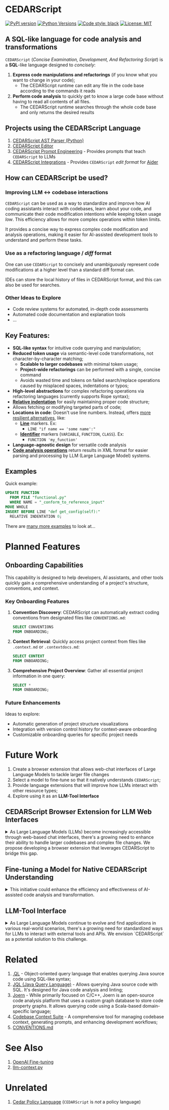 # CEDARScript

[![PyPI version](https://badge.fury.io/py/cedarscript-grammar.svg)](https://pypi.org/project/cedarscript-grammar/)
[![Python Versions](https://img.shields.io/pypi/pyversions/cedarscript-grammar.svg)](https://pypi.org/project/cedarscript-grammar/)
[![Code style: black](https://img.shields.io/badge/code%20style-black-000000.svg)](https://github.com/psf/black)
[![License: MIT](https://img.shields.io/badge/License-MIT-yellow.svg)](https://opensource.org/licenses/MIT)

## A SQL-like language for code analysis and transformations

`CEDARScript` (_Concise Examination, Development, And Refactoring Script_) is a **SQL**-like language designed to _concisely_:
1. **Express code manipulations and refactorings** (if you know what you want to change in your code);
   - The CEDARScript runtime can edit any file in the code base according to the commands it reads
2. **Perform code analysis** to quickly get to know a large code base without having to read all contents of all files.
   - The CEDARScript runtime searches through the whole code base and only returns the desired results

## Projects using the CEDARScript Language

1. [CEDARScript AST Parser (Python)](https://github.com/CEDARScript/cedarscript-ast-parser-python)
2. [CEDARScript Editor](https://github.com/CEDARScript/cedarscript-editor-python)
3. [CEDARScript Prompt Engineering](https://github.com/CEDARScript/cedarscript-llm-prompt-engineering) - Provides prompts that teach `CEDARScript` to LLMs
4. [CEDARScript Integrations](https://github.com/CEDARScript/cedarscript-integrations) - Provides `CEDARScript` _edit format_ for [Aider](https://aider.chat/)

## How can CEDARScript be used?

### Improving LLM <-> codebase interactions

`CEDARScript` can be used as a way to standardize and improve how AI coding assistants interact with codebases, learn about your code, and communicate their code modification intentions while keeping token usage _low_.
This efficiency allows for more complex operations within token limits.

It provides a concise way to express complex code modification and analysis operations, making it easier for AI-assisted development tools to understand and perform these tasks.

### Use as a refactoring language / _diff_ format

One can use `CEDARScript` to concisely and unambiguously represent code modifications at a higher level than a standard diff format can.

IDEs can store the local history of files in CEDARScript format, and this can also be used for searches.

### Other Ideas to Explore
- Code review systems for automated, in-depth code assessments
- Automated code documentation and explanation tools
- ...

## Key Features:

- **SQL-like syntax** for intuitive code querying and manipulation;
- **Reduced token usage** via semantic-level code transformations, not character-by-character matching;
  - **Scalable to larger codebases** with minimal token usage;
  - **Project-wide refactorings** can be performed with a single, concise command
  - Avoids wasted time and tokens on failed search/replace operations caused by misplaced spaces, indentations or typos;
- **High-level abstractions** for complex refactoring operations via refactoring languages (currently supports Rope syntax);
- **[Relative indentation](grammar.js#L301-L366)** for easily maintaining proper code structure;
- Allows fetching or modifying targeted parts of code;
- **Locations in code**: Doesn't use line numbers. Instead, offers [more resilient alternatives](grammar.js#L241-L297), like:
  - **[Line](grammar.js#L243-L246)** markers. Ex:
    - `LINE "if name == 'some name':"`
  - **[Identifier](grammar.js#L248-L251)** markers (`VARIABLE`, `FUNCTION`, `CLASS`). Ex:
    - `FUNCTION 'my_function'`
- **Language-agnostic design** for versatile code analysis
- **[Code analysis operations](grammar.js#L192-L219)** return results in XML format for easier parsing and processing by LLM (Large Language Model) systems.

## Examples

Quick example:

```sql
UPDATE FUNCTION
  FROM FILE "functional.py"
  WHERE NAME = "_conform_to_reference_input"
MOVE WHOLE
INSERT BEFORE LINE "def get_config(self):"
  RELATIVE INDENTATION 0;
```

There are [many more examples](test/corpus) to look at...

# Planned Features

## Onboarding Capabilities

This capability is designed to help developers, AI assistants, and other tools quickly gain a comprehensive understanding of a project's structure, conventions, and context.

### Key Onboarding Features

1. **Convention Discovery**:
   CEDARScript can automatically extract coding conventions from designated files like `CONVENTIONS.md`:

   ```sql
   SELECT CONVENTIONS
   FROM ONBOARDING;
   ```

2. **Context Retrieval**:
   Quickly access project context from files like `.context.md` or `.contextdocs.md`:

   ```sql
   SELECT CONTEXT
   FROM ONBOARDING;
   ```

3. **Comprehensive Project Overview**:
   Gather all essential project information in one query:

   ```sql
   SELECT *
   FROM ONBOARDING;
   ```

### Future Enhancements

Ideas to explore:

- Automatic generation of project structure visualizations
- Integration with version control history for context-aware onboarding
- Customizable onboarding queries for specific project needs

# Future Work

1. Create a browser extension that allows web-chat interfaces of Large Language Models to tackle larger file changes
2. Select a model to fine-tune so that it natively understands `CEDARScript`;
3. Provide language extensions that will improve how LLMs interact with other resource types;
4. Explore using it as an **LLM-Tool Interface**

## CEDARScript Browser Extension for LLM Web Interfaces

<details>
<summary>As Large Language Models (LLMs) become increasingly accessible through web-based chat interfaces, there's a growing need to enhance their ability to handle larger codebases and complex file changes. We propose developing a browser extension that leverages CEDARScript to bridge this gap.</summary>   

- **Seamless Integration**: The extension would integrate with popular LLM web interfaces (e.g., ChatGPT, Claude, Gemini) by leveraging [llm-context.py](https://github.com/cyberchitta/llm-context.py), allowing users to work with larger files and codebases directly within these platforms.

- **CEDARScript Translation**: The changes proposed by the LLM would be concisely expressed as `CEDARScript` commands, enabling more efficient token usage.

- **Local File System Access**: The extension could securely access the user's local file system, allowing for direct manipulation of code files based on `CEDARScript` instructions generated by the LLM.

- **Diff Visualization**: Changes proposed by the LLM would be presented as standard diffs _or_ as `CEDARScript` code, allowing users to review and approve modifications before applying them to their codebase.

- **Context Preservation**: The extension would maintain context across chat sessions, enabling long-running refactoring tasks that span multiple interactions.

This browser extension would expand the capabilities of web-based LLM interfaces, allowing developers to leverage these powerful AI tools for more substantial code modification and analysis tasks. By using CEDARScript as an intermediary language, the extension would ensure efficient and accurate communication between the user, the LLM, and the local codebase.

</details>

## Fine-tuning a Model for Native CEDARScript Understanding

<details>
   
<summary>This initiative could enhance the efficiency and effectiveness of AI-assisted code analysis and transformation.</summary>

### Why Fine-tune?

1. **Improved Accuracy**: A fine-tuned model will have a deeper understanding of CEDARScript syntax and semantics, leading to more accurate code analysis and generation.
2. **Efficiency**: Native understanding of CEDARScript will reduce the need for extensive prompting.
3. **Consistency**: A model trained specifically on CEDARScript will produce more consistent and idiomatic output, adhering closely to the language's conventions and best practices.
4. **Extended Capabilities**: Fine-tuning could enable the model to perform more complex CEDARScript operations and understand nuanced aspects of the language that general-purpose models might miss.

### Approach

1. **Model Selection**: We will evaluate various state-of-the-art language models to determine the most suitable base model for fine-tuning. Factors such as model size, pre-training data, and architectural features will be considered.
2. **Dataset Creation**: A comprehensive dataset of CEDARScript examples, covering a wide range of use cases and complexities, will be created. This dataset will include both CEDARScript commands and their corresponding natural language descriptions or intentions.
3. **Fine-tuning Process**: The selected model will undergo fine-tuning using the created dataset. We'll experiment with different fine-tuning techniques, depending on the resources available and the desired outcome.
4. **Evaluation**: The fine-tuned model will be rigorously tested on a held-out test set to assess its performance in understanding and generating CEDARScript. Metrics such as accuracy, fluency, and task completion will be used.
5. **Iterative Improvement**: Based on the evaluation results, we'll iteratively refine the fine-tuning process, potentially adjusting the dataset, fine-tuning parameters, or even the base model selection.

</details>

## LLM-Tool Interface

<details>
   
<summary>As Large Language Models continue to evolve and find applications in various real-world scenarios, there's a growing need for standardized ways for LLMs to interact with external tools and APIs. We envision `CEDARScript` as a potential solution to this challenge.</summary>

- **Standardized Tool Interaction**: `CEDARScript` could serve as an intermediary language between LLMs and various tools, providing a consistent, SQL-like syntax for expressing tool usage intentions.
- **Tool-Agnostic Commands**: By defining a set of generic commands that map to common tool functionalities, `CEDARScript` could simplify the process of integrating new tools and APIs.
- **Complex Tool Pipelines**: The language's SQL-like structure could allow for easy chaining of multiple tool operations, enabling more complex workflows.
- **Abstraction of API Complexity**: CEDARScript could hide the underlying complexity of diverse tool APIs behind a simpler, unified interface.

This approach could potentially enhance LLMs' ability to leverage external tools and capabilities, making it easier to deploy them in diverse real-world applications. Future work could explore the feasibility and implementation of this concept, aiming to create a more seamless integration between LLMs and the tools they use to interact with the world.

</details>

# Related

1. [.QL](https://en.wikipedia.org/wiki/.QL) - Object-oriented query language that enables querying Java source code using SQL-like syntax;
2. [JQL (Java Query Language)](https://github.com/fmbenhassine/jql) - Allows querying Java source code with SQL. It's designed for Java code analysis and linting;
3. [Joern](https://github.com/joernio/joern) - While primarily focused on C/C++, Joern is an open-source code analysis platform that uses a custom graph database to store code property graphs. It allows querying code using a Scala-based domain-specific language; 
4. [Codebase Context Suite](https://agentic-insights.github.io/codebase-context-spec/) - A comprehensive tool for managing codebase context, generating prompts, and enhancing development workflows;
5. [CONVENTIONS.md](https://aider.chat/docs/usage/conventions.html)

# See Also
1. [OpenAI Fine-tuning](https://platform.openai.com/docs/guides/fine-tuning/common-use-cases)
2. [llm-context.py](https://github.com/cyberchitta/llm-context.py)

# Unrelated

1. [Cedar Policy Language](https://www.cedarpolicy.com/) (`CEDARScript` is _not_ a policy language)
